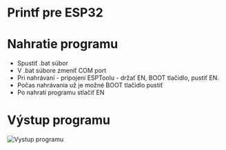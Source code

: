 # Printf pre ESP32
# Nahratie programu
* Spustiť .bat súbor
* V .bat súbore zmeniť COM port
* Pri nahrávaní - pripojení ESPToolu - držať EN, BOOT tlačidlo, pustiť EN.
* Počas nahrávania už je možné BOOT tlačidlo pustiť
* Po nahratí programu stlačiť EN

# Výstup programu
![Vystup programu](https://i.nahraj.to/f/2fCo.PNG)

